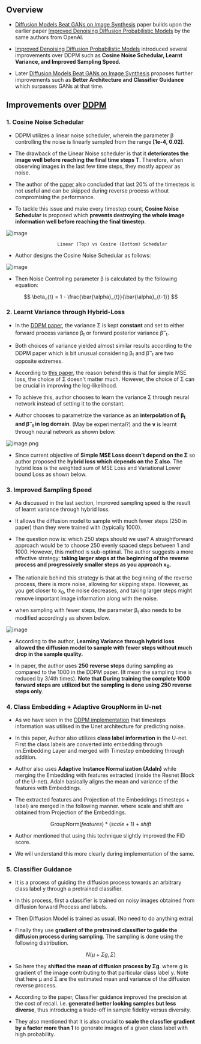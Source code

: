 ## Overview

* [Diffusion Models Beat GANs on Image Synthesis](https://openreview.net/pdf?id=AAWuCvzaVt) paper builds upon the earlier paper [Improved Denoising Diffusion Probabilistic Models](https://proceedings.mlr.press/v139/nichol21a/nichol21a.pdf) by the same authors from OpenAI.

* [Improved Denoising Diffusion Probabilistic Models](https://proceedings.mlr.press/v139/nichol21a/nichol21a.pdf) introduced several improvements over DDPM such as **Cosine Noise Schedular, Learnt Variance, and Improved Sampling Speed.** 

* Later [Diffusion Models Beat GANs on Image Synthesis](https://openreview.net/pdf?id=AAWuCvzaVt) proposes further improvements such as **Better Architecture and Classifier Guidance** which surpasses GANs at that time.

## Improvements over [DDPM](https://proceedings.neurips.cc/paper/2020/file/4c5bcfec8584af0d967f1ab10179ca4b-Paper.pdf)

### 1. Cosine Noise Schedular

* DDPM utilizes a linear noise scheduler, wherein the parameter β controlling the noise is linearly sampled from the range **[1e-4, 0.02]**.

* The drawback of the Linear Noise scheduler is that it **deteriorates the image well before reaching the final time steps T**. Therefore, when observing images in the last few time steps, they mostly appear as noise.

* The author of the [paper](https://proceedings.mlr.press/v139/nichol21a/nichol21a.pdf) also concluded that last 20% of the timesteps is not useful and can be skipped during reverse process without compromising the performance.

* To tackle this issue and make every timestep count, **Cosine Noise Schedular** is proposed which **prevents destroying the whole image information well before reaching the final timestep**.

![image](https://github.com/Cranjis-McB/Diffusion-Models/assets/82195207/f0aed4d0-5520-44e1-809b-d8ccdb6399dd)


                       Linear (Top) vs Cosine (Bottom) Schedular
                       
* Author designs the Cosine Noise Schedular as follows:

![image](https://github.com/Cranjis-McB/Diffusion-Models/assets/82195207/b67e7b3f-5554-45c4-ab3c-6054780e5c3c)

* Then Noise Controlling parameter β is calculated by the following equation:

$$ \beta_{t} = 1 - \frac{\bar{\alpha}_{t}}{\bar{\alpha}_{t-1}} $$

### 2. Learnt Variance through Hybrid-Loss

* In the [DDPM paper](https://proceedings.neurips.cc/paper/2020/file/4c5bcfec8584af0d967f1ab10179ca4b-Paper.pdf), the variance Σ is kept **constant** and set to either forward process variance β<sub>t</sub> or forward posterior variance β<sup>~</sup><sub>t</sub>.

* Both choices of variance yielded almost similar results according to the DDPM paper which is bit unusual considering β<sub>t</sub> and β<sup>~</sup><sub>t</sub> are two opposite extremes.

* According to [this paper](https://proceedings.mlr.press/v139/nichol21a/nichol21a.pdf), the reason behind this is that for simple MSE loss, the choice of Σ doesn't matter much. However, the choice of Σ can be crucial in improving the log-likelihood.

* To achieve this, author chooses to learn the variance Σ through neural network instead of setting it to the constant.

* Author chooses to parametrize the variance as an **interpolation of β<sub>t</sub> and β<sup>~</sup><sub>t</sub> in log domain**. (May be experimental?) and the **v** is learnt through neural network as shown below.

![image.png](attachment:ca31f187-ad39-4abf-9739-a11013cc1314.png)

* Since current objective of **Simple MSE Loss doesn't depend on the Σ** so author proposed the **hybrid loss which depends on the Σ also**. The hybrid loss is the weighted sum of MSE Loss and Variational Lower bound Loss as shown below.

### 3. Improved Sampling Speed

* As discussed in the last section, Improved sampling speed is the result of learnt variance through hybrid loss.

* It allows the diffusion model to sample with much fewer steps (250 in paper) than they were trained with (typically 1000).

* The question now is: which 250 steps should we use? A straightforward approach would be to choose 250 evenly spaced steps between 1 and 1000. However, this method is sub-optimal. The author suggests a more effective strategy: **taking larger steps at the beginning of the reverse process and progressively smaller steps as you approach x<sub>0</sub>.**

* The rationale behind this strategy is that at the beginning of the reverse process, there is more noise, allowing for skipping steps. However, as you get closer to x<sub>0</sub>, the noise decreases, and taking larger steps might remove important image information along with the noise.

* when sampling with fewer steps, the parameter β<sub>t</sub> also needs to be modified accordingly as shown below.

![image](https://github.com/Cranjis-McB/Diffusion-Models/assets/82195207/193008d5-faff-4008-8040-9b71d1694173)


* According to the author, **Learning Variance through hybrid loss allowed the diffusion model to sample with fewer steps without much drop in the sample quality.**

* In paper, the author uses **250 reverse steps** during sampling as compared to the 1000 in the DDPM paper. (It mean the sampling time is reduced by 3/4th times). **Note that During training the complete 1000 forward steps are utilized but the sampling is done using 250 reverse steps only**.

### 4. Class Embedding + Adaptive GroupNorm in U-net

* As we have seen in the [DDPM implementation](https://www.kaggle.com/code/vikramsandu/ddpm-from-scratch-in-pytorch#Model-Architecture) that timesteps information was utilised in the Unet architecture for predicting noise.  

* In this paper, Author also utilizes **class label information** in the U-net. First the class labels are converted into embedding through nn.Embedding Layer and merged with Timestep embedding through addition.

* Author also uses **Adaptive Instance Normalization (AdaIn)** while merging the Embedding with features extracted (inside the Resnet Block of the U-net). AdaIn basically aligns the mean and variance of the features with Embeddings.

* The extracted features and Projection of the Embeddings (timesteps + label) are merged in the following manner. where scale and shift are obtained from Projection of the Embeddings.

$$\text{GroupNorm}(features) * (scale + 1) + shift$$

* Author mentioned that using this technique slightly improved the FID score.

* We will understand this more clearly during implementation of the same.

### 5. Classifier Guidance

* It is a process of guiding the diffusion process towards an arbitrary class label y through a pretrained classifier.

* In this process, first a classifier is trained on noisy images obtained from diffusion forward Process and labels.

* Then Diffusion Model is trained as usual. (No need to do anything extra)

* Finally they use **gradient of the pretrained classifier to guide the diffusion process during sampling**. The sampling is done using the following distribution.

$$ N(\mu + \Sigma g, \Sigma) $$

* So here they **shifted the mean of diffusion process by Σg**. where g is gradient of the image contributing to that particular class label y. Note that here µ and Σ are the estimated mean and variance of the diffusion reverse process.

* According to the paper, Classifier guidance improved the precision at the cost of recall. i.e. **generated better looking samples but less diverse**, thus introducing a trade-off in sample fidelity versus diversity.

* They also mentioned that it is also crucial to **scale the classfier gradient by a factor more than 1** to generate images of a given class label with high probability.

